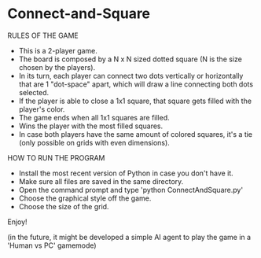 # Connect-and-Square

RULES OF THE GAME
- This is a 2-player game.
- The board is composed by a N x N sized dotted square (N is the size chosen by the players).
- In its turn, each player can connect two dots vertically  or horizontally that are 1 "dot-space" apart, which will draw a line connecting both dots selected.
- If the player is able to close a 1x1 square, that square gets filled with the player's color.
- The game ends when all 1x1 squares are filled.
- Wins the player with the most filled squares.
- In case both players have the same amount of colored squares, it's a tie (only possible on grids with even dimensions).


HOW TO RUN THE PROGRAM
- Install the most recent version of Python in case you don't have it.
- Make sure all files are saved in the same directory.
- Open the command prompt and type 'python ConnectAndSquare.py'
- Choose the graphical style off the game.
- Choose the size of the grid.


Enjoy!


(in the future, it might be developed a simple AI agent to play the game in a 'Human vs PC' gamemode)
